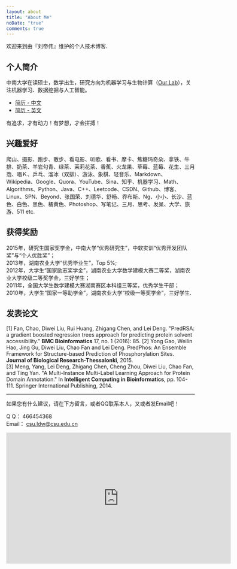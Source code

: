 ```yaml
---
layout: about
title: "About Me"
noDate: "true"
comments: true
---
```


欢迎来到由『刘帝伟』维护的个人技术博客.

## 个人简介

中南大学在读硕士，数学出生，研究方向为机器学习与生物计算（[Our Lab](http://dlab.csu.edu.cn/index.html)），关注机器学习、数据挖掘与人工智能。

- [简历 - 中文](http://csuldw.github.io/resume/resume_zh.pdf)
- [简历 - 英文](http://csuldw.github.io/resume/resume_en.pdf) 

有追求，才有动力！有梦想，才会拼搏！


## 兴趣爱好


爬山、摄影、跑步、散步、看电影、听歌、看书、摩卡、焦糖玛奇朵、拿铁、牛排、奶茶、羊岩勾青、绿茶、茉莉花茶、香蕉、火龙果、草莓、蓝莓、花生、三月萢、唱Ｋ、乒乓、溜冰（双排）、游泳、象棋、轻音乐、Markdown、Wikipedia、Google、Quora、YouTube、Sina、知乎、机器学习、Math、Algorithms、Python、Java、C++、Leetcode、CSDN、Github、博客、Linux、SPN、Beyond、张国荣、刘德华、舒畅、乔布斯、Ng、小小、长沙、蓝色、白色、黑色、橘黄色、Photoshop、写笔记、三月、思考、发呆、大学、旅游、511 etc.



## 获得奖励

2015年，研究生国家奖学金，中南大学“优秀研究生”，中软实训“优秀开发团队奖”与“个人优胜奖”；  
2013年，湖南农业大学“优秀毕业生”，Top 5%;  
2012年，大学生“国家励志奖学金”，湖南农业大学数学建模大赛二等奖，湖南农业大学校级二等奖学金，三好学生；  
2011年，全国大学生数学建模大赛湖南赛区本科组三等奖，优秀学生干部；  
2010年，大学生“国家一等助学金”，湖南农业大学“校级一等奖学金”，三好学生.
  

## 发表论文

[1] Fan, Chao, Diwei Liu, Rui Huang, Zhigang Chen, and Lei Deng. "PredRSA: a gradient boosted regression trees approach for predicting protein solvent accessibility." **BMC Bioinformatics** 17, no. 1 (2016): 85. 
[2] Yong Gao, Weilin Hao, Jing Gu, Diwei Liu, Chao Fan and Lei Deng. PredPhos: An Ensemble Framework for Structure-based Prediction of Phosphorylation Sites. **Journal of Biological Research-Thessalonki**, 2015.  
[3] Meng, Yang, Lei Deng, Zhigang Chen, Cheng Zhou, Diwei Liu, Chao Fan, and Ting Yan. "A Multi-Instance Multi-Label Learning Approach for Protein Domain Annotation." In **Intelligent Computing in Bioinformatics**, pp. 104-111. Springer International Publishing, 2014.



---

如果您有什么建议，请在下方留言，或者QQ联系本人，又或者发Email吧！


Q Q： 466454368	  	  
Email： [csu.ldw@csu.edu.cn](mailto:csu.ldw@csu.edu.cn) 
<center>
<iframe src="http://www.google.cn/maps/embed?pb=!1m18!1m12!1m3!1d3518.2573505277455!2d112.98802651280161!3d28.138652839545976!2m3!1f0!2f0!3f0!3m2!1i1024!2i768!4f13.1!3m3!1m2!1s0x3420b54da152a8b3%3A0x3bd670822384b1c6!2z5Lit5Y2X5aSn5a2m6ZOB6YGT5a2m6ZmiIOa5luWNl-ecgemVv-aymeW4guWkqeW_g-WMuumCruaUv-e8lueggTogNDEwMDAw!5e0!3m2!1szh-CN!2scn!4v1458285640054" width="600" height="350" frameborder="0" style="border:0" allowfullscreen></iframe>
</center>



